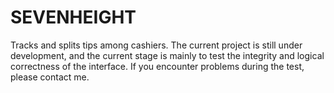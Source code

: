# SEVENHEIGHT
Tracks and splits tips among cashiers. The current project is still under development, and the current stage is mainly to test the integrity and logical correctness of the interface. If you encounter problems during the test, please contact me.
